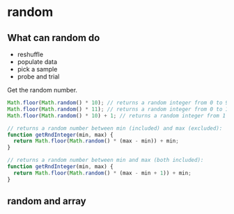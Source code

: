 # random

## What can random do

- reshuffle
- populate data
- pick a sample
- probe and trial

Get the random number.

```js
Math.floor(Math.random() * 10); // returns a random integer from 0 to 9
Math.floor(Math.random() * 11); // returns a random integer from 0 to 10
Math.floor(Math.random() * 10) + 1; // returns a random integer from 1 to 10

// returns a random number between min (included) and max (excluded):
function getRndInteger(min, max) {
  return Math.floor(Math.random() * (max - min)) + min;
}

// returns a random number between min and max (both included):
function getRndInteger(min, max) {
  return Math.floor(Math.random() * (max - min + 1)) + min;
}
```

## random and array
